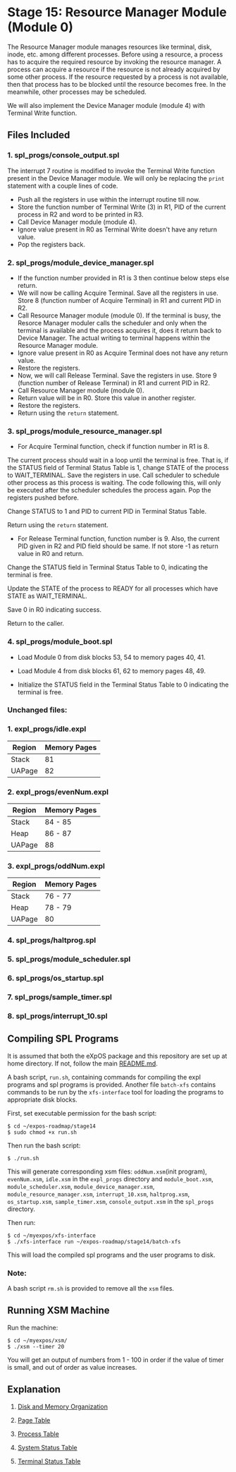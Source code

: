 # Stage 15: Resource Manager Module (Module 0)

The Resource Manager module manages resources like terminal, disk, inode, etc. among different processes. Before using a resource, a process has to acquire the required resource by invoking the resource manager. A process can acquire a resource if the resource is not already acquired by some other process. If the resource requested by a process is not available, then that process has to be blocked until the resource becomes free. In the meanwhile, other processes may be scheduled.

We will also implement the Device Manager module (module 4) with Terminal Write function.

## Files Included

### 1. spl_progs/console_output.spl

The interrupt 7 routine is modified to invoke the Terminal Write function present in the Device Manager module. We will only be replacing the `print` statement with a couple lines of code.

* Push all the registers in use within the interrupt routine till now.
* Store the function number of Terminal Write (3) in R1, PID of the current process in R2 and word to be printed in R3.
* Call Device Manager module (module 4).
* Ignore value present in R0 as Terminal Write doesn't have any return value.
* Pop the registers back.

### 2. spl_progs/module_device_manager.spl

* If the function number provided in R1 is 3 then continue below steps else return.
* We will now be calling Acquire Terminal. Save all the registers in use. Store 8 (function number of Acquire Terminal) in R1 and current PID in R2.
* Call Resource Manager module (module 0). If the terminal is busy, the Resorce Manager moduler calls the scheduler and only when the terminal is available and the process acquires it, does it return back to Device Manager. The actual writing to terminal happens within the Resource Manager module.
* Ignore value present in R0 as Acquire Terminal does not have any return value.
* Restore the registers.
* Now, we will call Release Terminal. Save the registers in use. Store 9 (function number of Release Terminal) in R1 and current PID in R2.
* Call Resource Manager module (module 0).
* Return value will be in R0. Store this value in another register.
* Restore the registers.
* Return using the `return` statement.

### 3. spl_progs/module_resource_manager.spl

* For Acquire Terminal function, check if function number in R1 is 8. 

The current process should wait in a loop until the terminal is free. That is, if the STATUS field of Terminal Status Table is 1, change STATE of the process to WAIT_TERMINAL. Save the registers in use. Call scheduler to schedule other process as this process is waiting. The code following this, will only be executed after the scheduler schedules the process again. Pop the registers pushed before.

Change STATUS to 1 and PID to current PID in Terminal Status Table.

Return using the `return` statement.

* For Release Terminal function, function number is 9. Also, the current PID given in R2 and PID field should be same. If not store -1 as return value in R0 and return.

Change the STATUS field in Terminal Status Table to 0, indicating the terminal is free.

Update the STATE of the process to READY for all processes which have STATE as WAIT_TERMINAL.

Save 0 in R0 indicating success.

Return to the caller.

### 4. spl_progs/module_boot.spl

* Load Module 0 from disk blocks 53, 54 to memory pages 40, 41.

* Load Module 4 from disk blocks 61, 62 to memory pages 48, 49.

* Initialize the STATUS field in the Terminal Status Table to 0 indicating the terminal is free.

### Unchanged files:

### 1. expl_progs/idle.expl

| Region | Memory Pages |
|---|---|
| Stack | 81 |
| UAPage | 82 |

### 2. expl_progs/evenNum.expl

| Region | Memory Pages |
|---|---|
| Stack | 84 - 85 |
| Heap | 86 - 87 |
| UAPage | 88 |

### 3. expl_progs/oddNum.expl

| Region | Memory Pages |
|---|---|
| Stack | 76 - 77 |
| Heap | 78 - 79 |
| UAPage | 80 |

### 4. spl_progs/haltprog.spl

### 5. spl_progs/module_scheduler.spl

### 6. spl_progs/os_startup.spl

### 7. spl_progs/sample_timer.spl

### 8. spl_progs/interrupt_10.spl

## Compiling SPL Programs

It is assumed that both the eXpOS package and this repository are set up at home directory. If not, follow the main [README.md](/README.md).

A bash script, `run.sh`, containing commands for compiling the expl programs and spl programs is provided. Another file `batch-xfs` contains commands to be run by the `xfs-interface` tool for loading the programs to appropriate disk blocks.

First, set executable permission for the bash script:

```
$ cd ~/expos-roadmap/stage14
$ sudo chmod +x run.sh
```

Then run the bash script:

```
$ ./run.sh
```

This will generate corresponding xsm files: `oddNum.xsm`(init program), `evenNum.xsm`, `idle.xsm` in the `expl_progs` directory and `module_boot.xsm`, `module_scheduler.xsm`, `module_device_manager.xsm`, `module_resource_manager.xsm`, `interrupt_10.xsm`, `haltprog.xsm`, `os_startup.xsm`, `sample_timer.xsm`, `console_output.xsm` in the `spl_progs` directory.

Then run:

```
$ cd ~/myexpos/xfs-interface
$ ./xfs-interface run ~/expos-roadmap/stage14/batch-xfs
```

This will load the compiled spl programs and the user programs to disk.

### Note: 

A bash script `rm.sh` is provided to remove all the `xsm` files.

## Running XSM Machine

Run the machine:

```
$ cd ~/myexpos/xsm/
$ ./xsm --timer 20
```

You will get an output of numbers from 1 - 100 in order if the value of timer is small, and out of order as value increases.

## Explanation

1. [Disk and Memory Organization](https://exposnitc.github.io/os_implementation.html)

2. [Page Table](https://exposnitc.github.io/arch_spec-files/paging_hardware.html)

3. [Process Table](https://exposnitc.github.io/os_design-files/process_table.html)

4. [System Status Table](https://exposnitc.github.io/os_design-files/mem_ds.html#ss_table)

5. [Terminal Status Table](https://exposnitc.github.io/os_design-files/mem_ds.html#ts_table)